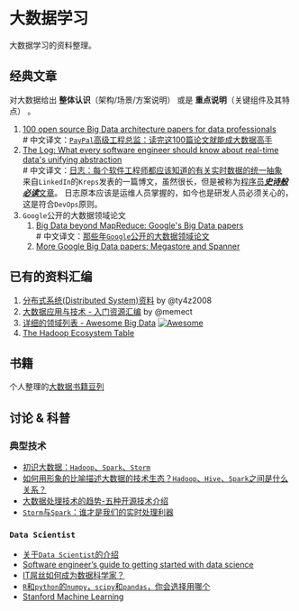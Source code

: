 大数据学习
=======================

大数据学习的资料整理。

经典文章
-------------------

对大数据给出 **整体认识**（架构/场景/方案说明） 或是 **重点说明**（关键组件及其特点） 。

1. [100 open source Big Data architecture papers for data professionals](https://www.linkedin.com/pulse/100-open-source-big-data-architecture-papers-anil-madan)  
\# 中文译文：[`PayPal`高级工程总监：读完这100篇论文就能成大数据高手](http://www.csdn.net/article/2015-07-07/2825148)
1. [The Log: What every software engineer should know about real-time data's unifying abstraction](https://engineering.linkedin.com/distributed-systems/log-what-every-software-engineer-should-know-about-real-time-datas-unifying)  
\# 中文译文：[日志：每个软件工程师都应该知道的有关实时数据的统一抽象](https://github.com/oldratlee/translations/tree/master/log-what-every-software-engineer-should-know-about-real-time-datas-unifying)  
来自`LinkedIn`的`Kreps`发表的一篇博文，虽然很长，但是被称为[程序员***史诗般必读***文章](http://bryanpendleton.blogspot.hk/2014/01/the-log-epic-software-engineering.html)。
日志原本应该是运维人员掌握的，如今也是研发人员必须关心的，这是符合`DevOps`原则。
1. `Google`公开的大数据领域论文
    1. [Big Data beyond MapReduce: Google's Big Data papers](http://blog.mikiobraun.de/2013/02/big-data-beyond-map-reduce-googles-papers.html)   
        \# 中文译文：[那些年`Google`公开的大数据领域论文](http://www.csdn.net/article/2013-02-28/2814298-google-bigdata-papers)  
    1. [More Google Big Data papers: Megastore and Spanner](http://blog.mikiobraun.de/2013/03/more-google-papers-megastore-spanner-voted-commits.html)

已有的资料汇编
-------------------

1. [分布式系统(Distributed System)资料](https://github.com/ty4z2008/Qix/blob/master/ds.md) by @ty4z2008
1. [大数据应用与技术 - 入门资源汇编](https://github.com/memect/hao/blob/master/awesome/learn-big-data.md) by @memect
1. [详细的领域列表 - Awesome Big Data](https://github.com/onurakpolat/awesome-bigdata) [![Awesome](https://cdn.rawgit.com/sindresorhus/awesome/d7305f38d29fed78fa85652e3a63e154dd8e8829/media/badge.svg)](https://github.com/sindresorhus/awesome)
1. [The Hadoop Ecosystem Table](http://hadoopecosystemtable.github.io/)

书籍
-------------------

个人整理的[大数据书籍豆列](http://www.douban.com/doulist/40606671/)

讨论 & 科普
-------------------

### 典型技术

- [初识大数据：`Hadoop`、`Spark`、`Storm`](http://blog.csdn.net/hyj_13/article/details/43021357)
- [如何用形象的比喻描述大数据的技术生态？`Hadoop`、`Hive`、`Spark`之间是什么关系？](http://www.zhihu.com/question/27974418)
- [大数据处理技术的趋势-五种开源技术介绍](http://www.thebigdata.cn/QiTa/9698.html)
- [`Storm`与`Spark`：谁才是我们的实时处理利器](http://developer.51cto.com/art/201412/460116.htm)

### `Data Scientist`

- [关于`Data Scientist`的介绍](http://www.douban.com/note/247983915/)
- [Software engineer’s guide to getting started with data science](http://www.r-bloggers.com/software-engineers-guide-to-getting-started-with-data-science/)
- [IT屌丝如何成为数据科学家？](http://www.open-open.com/news/view/1787f79)
-  [`R`和`python`的`numpy`，`scipy`和`pandas`，你会选择用哪个](http://www.zhihu.com/question/20388507)
- [Stanford Machine Learning](https://class.coursera.org/ml-003/lecture/index)
